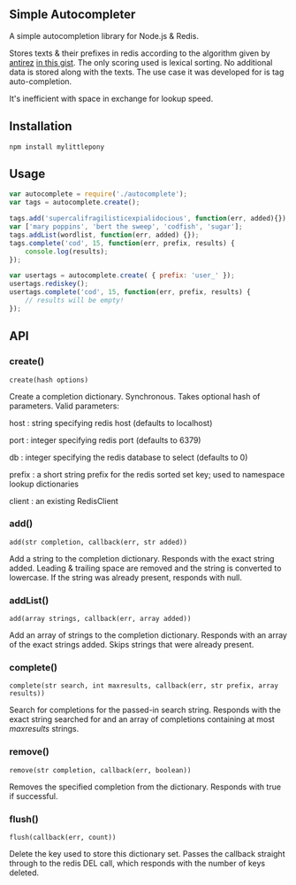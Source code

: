 ## Simple Autocompleter

A simple autocompletion library for Node.js & Redis.

Stores texts & their prefixes in redis according to the algorithm given by [antirez](https://github.com/antirez) [in this gist](https://gist.github.com/574044). The only scoring used is lexical sorting. No additional data is stored along with the texts. The use case it was developed for is tag auto-completion.

It's inefficient with space in exchange for lookup speed.

## Installation

`npm install mylittlepony`

## Usage

```javascript
var autocomplete = require('./autocomplete');
var tags = autocomplete.create();

tags.add('supercalifragilisticexpialidocious', function(err, added){});
var ['mary poppins', 'bert the sweep', 'codfish', 'sugar'];
tags.addList(wordlist, function(err, added) {});
tags.complete('cod', 15, function(err, prefix, results) {
	console.log(results);
});

var usertags = autocomplete.create( { prefix: 'user_' });
usertags.rediskey();
usertags.complete('cod', 15, function(err, prefix, results) {
	// results will be empty!
});
```

## API

### create()

`create(hash options)`

Create a completion dictionary. Synchronous. Takes optional hash of parameters. Valid parameters:

host
: string specifying redis host (defaults to localhost)

port
: integer specifying redis port (defaults to 6379)

db
: integer specifying the redis database to select (defaults to 0)

prefix
: a short string prefix for the redis sorted set key; used to namespace lookup dictionaries

client
: an existing RedisClient


### add()

`add(str completion, callback(err, str added))`

Add a string to the completion dictionary. Responds with the exact string added. Leading & trailing space are removed and the string is converted to lowercase. If the string was already present, responds with null.

### addList()

`add(array strings, callback(err, array added))`

Add an array of strings to the completion dictionary. Responds with an array of the exact strings added. Skips strings that were already present.

### complete()

`complete(str search, int maxresults, callback(err, str prefix, array results))`

Search for completions for the passed-in search string. Responds with the exact string searched for and an array of completions containing at most *maxresults* strings.

### remove()

`remove(str completion, callback(err, boolean))`

Removes the specified completion from the dictionary. Responds with true if successful.

### flush()

`flush(callback(err, count))`

Delete the key used to store this dictionary set. Passes the callback straight through to the redis DEL call, which responds with the number of keys deleted.
